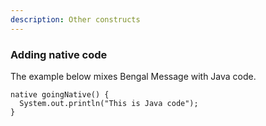 ```yaml
---
description: Other constructs
---
```


### Adding native code

The example below mixes Bengal Message with Java code.

  ```
  native goingNative() {
    System.out.println("This is Java code");
  }
  ```
